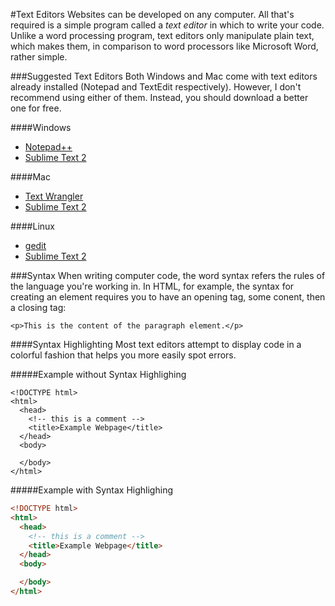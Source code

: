 #Text Editors
Websites can be developed on any computer. All that's required is a simple program called a *text editor* in which to write your code. Unlike a word processing program, text editors only manipulate plain text, which makes them, in comparison to word processors like Microsoft Word, rather simple.

###Suggested Text Editors
Both Windows and Mac come with text editors already installed (Notepad and TextEdit respectively). However, I don't recommend using either of them. Instead, you should download a better one for free.

####Windows
* [Notepad++](http://notepad-plus-plus.org/)
* [Sublime Text 2](http://www.sublimetext.com/2)

####Mac
* [Text Wrangler](http://www.barebones.com/products/TextWrangler/)
* [Sublime Text 2](http://www.sublimetext.com/2)

####Linux
* [gedit](http://projects.gnome.org/gedit/)
* [Sublime Text 2](http://www.sublimetext.com/2)

###Syntax
When writing computer code, the word syntax refers the rules of the language you're working in. In HTML, for example, the syntax for creating an element requires you to have an opening tag, some conent, then a closing tag:
```
<p>This is the content of the paragraph element.</p>
```

####Syntax Highlighting
Most text editors attempt to display code in a colorful fashion that helps you more easily spot errors.

#####Example without Syntax Highlighing
```
<!DOCTYPE html>
<html>
  <head>
    <!-- this is a comment -->
    <title>Example Webpage</title>
  </head>
  <body>

  </body>
</html>
```

#####Example with Syntax Highlighing
```html
<!DOCTYPE html>
<html>
  <head>
    <!-- this is a comment -->
    <title>Example Webpage</title>
  </head>
  <body>

  </body>
</html>
```
